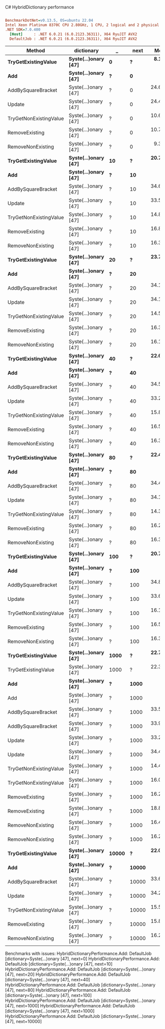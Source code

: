 C# HybridDictionary performance
``` ini

BenchmarkDotNet=v0.13.5, OS=ubuntu 22.04
Intel Xeon Platinum 8370C CPU 2.80GHz, 1 CPU, 2 logical and 2 physical cores
.NET SDK=7.0.400
  [Host]     : .NET 6.0.21 (6.0.2123.36311), X64 RyuJIT AVX2
  DefaultJob : .NET 6.0.21 (6.0.2123.36311), X64 RyuJIT AVX2


```
|                 Method |           dictionary |     _ |  next |      Mean |     Error |    StdDev |   Gen0 | Allocated |
|----------------------- |--------------------- |------ |------ |----------:|----------:|----------:|-------:|----------:|
|    **TryGetExistingValue** | **Syste(...)onary [47]** |     **0** |     **?** |  **8.119 ns** | **0.1329 ns** | **0.1243 ns** | **0.0010** |      **24 B** |
|                    **Add** | **Syste(...)onary [47]** |     **?** |     **0** |        **NA** |        **NA** |        **NA** |      **-** |         **-** |
|     AddBySquareBracket | Syste(...)onary [47] |     ? |     0 | 24.629 ns | 0.2785 ns | 0.2605 ns | 0.0019 |      48 B |
|                 Update | Syste(...)onary [47] |     ? |     0 | 24.415 ns | 0.3919 ns | 0.3474 ns | 0.0019 |      48 B |
| TryGetNonExistingValue | Syste(...)onary [47] |     ? |     0 | 10.694 ns | 0.1315 ns | 0.1230 ns | 0.0010 |      24 B |
|         RemoveExisting | Syste(...)onary [47] |     ? |     0 | 10.716 ns | 0.1661 ns | 0.1554 ns | 0.0010 |      24 B |
|      RemoveNonExisting | Syste(...)onary [47] |     ? |     0 |  9.313 ns | 0.2097 ns | 0.1961 ns | 0.0010 |      24 B |
|    **TryGetExistingValue** | **Syste(...)onary [47]** |    **10** |     **?** | **20.707 ns** | **0.1059 ns** | **0.0991 ns** | **0.0010** |      **24 B** |
|                    **Add** | **Syste(...)onary [47]** |     **?** |    **10** |        **NA** |        **NA** |        **NA** |      **-** |         **-** |
|     AddBySquareBracket | Syste(...)onary [47] |     ? |    10 | 34.640 ns | 0.2246 ns | 0.2101 ns | 0.0019 |      48 B |
|                 Update | Syste(...)onary [47] |     ? |    10 | 33.550 ns | 0.2445 ns | 0.2287 ns | 0.0019 |      48 B |
| TryGetNonExistingValue | Syste(...)onary [47] |     ? |    10 | 14.812 ns | 0.3540 ns | 0.3788 ns | 0.0010 |      24 B |
|         RemoveExisting | Syste(...)onary [47] |     ? |    10 | 16.823 ns | 0.1309 ns | 0.1224 ns | 0.0010 |      24 B |
|      RemoveNonExisting | Syste(...)onary [47] |     ? |    10 | 16.335 ns | 0.1759 ns | 0.1646 ns | 0.0010 |      24 B |
|    **TryGetExistingValue** | **Syste(...)onary [47]** |    **20** |     **?** | **23.797 ns** | **0.0550 ns** | **0.0488 ns** | **0.0010** |      **24 B** |
|                    **Add** | **Syste(...)onary [47]** |     **?** |    **20** |        **NA** |        **NA** |        **NA** |      **-** |         **-** |
|     AddBySquareBracket | Syste(...)onary [47] |     ? |    20 | 34.153 ns | 0.3293 ns | 0.3080 ns | 0.0019 |      48 B |
|                 Update | Syste(...)onary [47] |     ? |    20 | 34.196 ns | 0.2870 ns | 0.2684 ns | 0.0019 |      48 B |
| TryGetNonExistingValue | Syste(...)onary [47] |     ? |    20 | 14.542 ns | 0.1490 ns | 0.1321 ns | 0.0010 |      24 B |
|         RemoveExisting | Syste(...)onary [47] |     ? |    20 | 16.392 ns | 0.1584 ns | 0.1482 ns | 0.0010 |      24 B |
|      RemoveNonExisting | Syste(...)onary [47] |     ? |    20 | 16.118 ns | 0.1335 ns | 0.1183 ns | 0.0010 |      24 B |
|    **TryGetExistingValue** | **Syste(...)onary [47]** |    **40** |     **?** | **22.649 ns** | **0.1076 ns** | **0.0840 ns** | **0.0010** |      **24 B** |
|                    **Add** | **Syste(...)onary [47]** |     **?** |    **40** |        **NA** |        **NA** |        **NA** |      **-** |         **-** |
|     AddBySquareBracket | Syste(...)onary [47] |     ? |    40 | 34.598 ns | 0.4982 ns | 0.4660 ns | 0.0019 |      48 B |
|                 Update | Syste(...)onary [47] |     ? |    40 | 33.262 ns | 0.2484 ns | 0.2202 ns | 0.0019 |      48 B |
| TryGetNonExistingValue | Syste(...)onary [47] |     ? |    40 | 15.846 ns | 0.1411 ns | 0.1250 ns | 0.0010 |      24 B |
|         RemoveExisting | Syste(...)onary [47] |     ? |    40 | 16.571 ns | 0.1741 ns | 0.1629 ns | 0.0010 |      24 B |
|      RemoveNonExisting | Syste(...)onary [47] |     ? |    40 | 16.384 ns | 0.1821 ns | 0.1703 ns | 0.0010 |      24 B |
|    **TryGetExistingValue** | **Syste(...)onary [47]** |    **80** |     **?** | **22.463 ns** | **0.1625 ns** | **0.1441 ns** | **0.0010** |      **24 B** |
|                    **Add** | **Syste(...)onary [47]** |     **?** |    **80** |        **NA** |        **NA** |        **NA** |      **-** |         **-** |
|     AddBySquareBracket | Syste(...)onary [47] |     ? |    80 | 34.414 ns | 0.2701 ns | 0.2527 ns | 0.0019 |      48 B |
|                 Update | Syste(...)onary [47] |     ? |    80 | 34.138 ns | 0.3621 ns | 0.3387 ns | 0.0019 |      48 B |
| TryGetNonExistingValue | Syste(...)onary [47] |     ? |    80 | 14.394 ns | 0.1373 ns | 0.1146 ns | 0.0010 |      24 B |
|         RemoveExisting | Syste(...)onary [47] |     ? |    80 | 16.216 ns | 0.1300 ns | 0.1216 ns | 0.0010 |      24 B |
|      RemoveNonExisting | Syste(...)onary [47] |     ? |    80 | 16.389 ns | 0.1251 ns | 0.1171 ns | 0.0010 |      24 B |
|    **TryGetExistingValue** | **Syste(...)onary [47]** |   **100** |     **?** | **20.723 ns** | **0.1069 ns** | **0.1000 ns** | **0.0010** |      **24 B** |
|                    **Add** | **Syste(...)onary [47]** |     **?** |   **100** |        **NA** |        **NA** |        **NA** |      **-** |         **-** |
|     AddBySquareBracket | Syste(...)onary [47] |     ? |   100 | 34.888 ns | 0.2521 ns | 0.2358 ns | 0.0019 |      48 B |
|                 Update | Syste(...)onary [47] |     ? |   100 | 33.644 ns | 0.2231 ns | 0.2087 ns | 0.0019 |      48 B |
| TryGetNonExistingValue | Syste(...)onary [47] |     ? |   100 | 16.173 ns | 0.3171 ns | 0.2966 ns | 0.0010 |      24 B |
|         RemoveExisting | Syste(...)onary [47] |     ? |   100 | 16.531 ns | 0.1993 ns | 0.1864 ns | 0.0010 |      24 B |
|      RemoveNonExisting | Syste(...)onary [47] |     ? |   100 | 16.390 ns | 0.1549 ns | 0.1449 ns | 0.0010 |      24 B |
|    **TryGetExistingValue** | **Syste(...)onary [47]** |  **1000** |     **?** | **22.732 ns** | **0.1370 ns** | **0.1281 ns** | **0.0010** |      **24 B** |
|    TryGetExistingValue | Syste(...)onary [47] |  1000 |     ? | 22.332 ns | 0.1295 ns | 0.1081 ns | 0.0010 |      24 B |
|                    **Add** | **Syste(...)onary [47]** |     **?** |  **1000** |        **NA** |        **NA** |        **NA** |      **-** |         **-** |
|                    Add | Syste(...)onary [47] |     ? |  1000 |        NA |        NA |        NA |      - |         - |
|     AddBySquareBracket | Syste(...)onary [47] |     ? |  1000 | 33.551 ns | 0.4887 ns | 0.4571 ns | 0.0019 |      48 B |
|     AddBySquareBracket | Syste(...)onary [47] |     ? |  1000 | 33.908 ns | 0.3999 ns | 0.3740 ns | 0.0019 |      48 B |
|                 Update | Syste(...)onary [47] |     ? |  1000 | 33.274 ns | 0.3912 ns | 0.3659 ns | 0.0019 |      48 B |
|                 Update | Syste(...)onary [47] |     ? |  1000 | 34.422 ns | 0.1735 ns | 0.1623 ns | 0.0019 |      48 B |
| TryGetNonExistingValue | Syste(...)onary [47] |     ? |  1000 | 14.471 ns | 0.2257 ns | 0.2001 ns | 0.0010 |      24 B |
| TryGetNonExistingValue | Syste(...)onary [47] |     ? |  1000 | 16.011 ns | 0.2281 ns | 0.2134 ns | 0.0010 |      24 B |
|         RemoveExisting | Syste(...)onary [47] |     ? |  1000 | 16.270 ns | 0.1328 ns | 0.1242 ns | 0.0010 |      24 B |
|         RemoveExisting | Syste(...)onary [47] |     ? |  1000 | 18.846 ns | 0.1624 ns | 0.1519 ns | 0.0010 |      24 B |
|      RemoveNonExisting | Syste(...)onary [47] |     ? |  1000 | 16.409 ns | 0.1922 ns | 0.1798 ns | 0.0010 |      24 B |
|      RemoveNonExisting | Syste(...)onary [47] |     ? |  1000 | 16.202 ns | 0.1816 ns | 0.1699 ns | 0.0010 |      24 B |
|    **TryGetExistingValue** | **Syste(...)onary [47]** | **10000** |     **?** | **22.062 ns** | **0.1215 ns** | **0.1137 ns** | **0.0010** |      **24 B** |
|                    **Add** | **Syste(...)onary [47]** |     **?** | **10000** |        **NA** |        **NA** |        **NA** |      **-** |         **-** |
|     AddBySquareBracket | Syste(...)onary [47] |     ? | 10000 | 33.646 ns | 0.3673 ns | 0.3436 ns | 0.0019 |      48 B |
|                 Update | Syste(...)onary [47] |     ? | 10000 | 34.238 ns | 0.3536 ns | 0.3308 ns | 0.0019 |      48 B |
| TryGetNonExistingValue | Syste(...)onary [47] |     ? | 10000 | 15.597 ns | 0.1073 ns | 0.0951 ns | 0.0010 |      24 B |
|         RemoveExisting | Syste(...)onary [47] |     ? | 10000 | 15.890 ns | 0.0993 ns | 0.0880 ns | 0.0010 |      24 B |
|      RemoveNonExisting | Syste(...)onary [47] |     ? | 10000 | 16.243 ns | 0.2321 ns | 0.2171 ns | 0.0010 |      24 B |

Benchmarks with issues:
  HybridDictionaryPerformance.Add: DefaultJob [dictionary=Syste(...)onary [47], next=0]
  HybridDictionaryPerformance.Add: DefaultJob [dictionary=Syste(...)onary [47], next=10]
  HybridDictionaryPerformance.Add: DefaultJob [dictionary=Syste(...)onary [47], next=20]
  HybridDictionaryPerformance.Add: DefaultJob [dictionary=Syste(...)onary [47], next=40]
  HybridDictionaryPerformance.Add: DefaultJob [dictionary=Syste(...)onary [47], next=80]
  HybridDictionaryPerformance.Add: DefaultJob [dictionary=Syste(...)onary [47], next=100]
  HybridDictionaryPerformance.Add: DefaultJob [dictionary=Syste(...)onary [47], next=1000]
  HybridDictionaryPerformance.Add: DefaultJob [dictionary=Syste(...)onary [47], next=1000]
  HybridDictionaryPerformance.Add: DefaultJob [dictionary=Syste(...)onary [47], next=10000]
